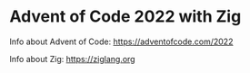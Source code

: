 # Advent of Code 2022 with Zig

Info about Advent of Code: https://adventofcode.com/2022

Info about Zig: https://ziglang.org

